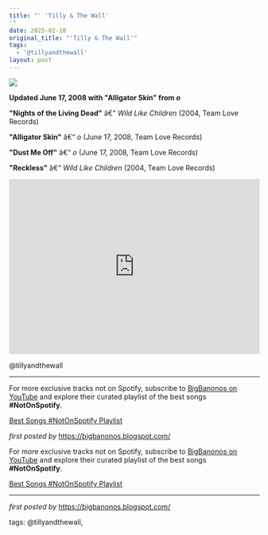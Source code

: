 ```yaml
---
title: "' 'Tilly & The Wall'
'"
date: 2025-02-10
original_title: "'Tilly & The Wall'"
tags:
  - '@tillyandthewall'
layout: post
---
```

<!-- Tilly & The Wall -->
<img src="https://i.scdn.co/image/de39ed86d5e6eb128f5adf2f64972d9de960813e" /> <p><strong>Updated June 17, 2008 with "Alligator Skin" from <em>o</em></strong></p> <p><strong>"Nights of the Living Dead"</strong> â€“ <em>Wild Like Children</em> (2004, Team Love Records)</p>
<p><strong>"Alligator Skin"</strong> â€“ <em>o</em> (June 17, 2008, Team Love Records)</p>
<p><strong>"Dust Me Off"</strong> â€“ <em>o</em> (June 17, 2008, Team Love Records)</p>
<p><strong>"Reckless"</strong> â€“ <em>Wild Like Children</em> (2004, Team Love Records)</p> <iframe src="https://open.spotify.com/embed/playlist/5MkC9tmtgfXO8AotDe8T6x?utm_source=generator" width="100%" height="352" frameBorder="0" allowfullscreen="" allow="autoplay; clipboard-write; encrypted-media; fullscreen; picture-in-picture" loading="lazy"></iframe> <p>@tillyandthewall</p> <hr /> <!-- Footer -->
<p>For more exclusive tracks not on Spotify, subscribe to <a href="https://www.youtube.com/@BigBanonos" target="_blank">BigBanonos on YouTube</a> and explore their curated playlist of the best songs <strong>#NotOnSpotify</strong>.</p> <p><a href="https://www.youtube.com/playlist?list=PLtuNtuTatqI0kFahUCbtbfenC_ET5O_tr" target="_blank">Best Songs #NotOnSpotify Playlist</a></p> <p><em>first posted by</em> <a href="https://bigbanonos.blogspot.com/" rel="noopener" target="_new">https://bigbanonos.blogspot.com/</a></p>


<!--Subscribe and Playlist Links-->
<div>
    <p>For more exclusive tracks not on Spotify, subscribe to <a href="https://www.youtube.com/@BigBanonos" target="_blank">BigBanonos on YouTube</a> and explore their curated playlist of the best songs <strong>#NotOnSpotify</strong>.</p>
    <p><a href="https://www.youtube.com/playlist?list=PLtuNtuTatqI0kFahUCbtbfenC_ET5O_tr" target="_blank">Best Songs #NotOnSpotify Playlist<br /></a></p></div>

<hr />

<p><em>first posted by</em> <a href="https://bigbanonos.blogspot.com/" rel="noopener" target="_new">https://bigbanonos.blogspot.com/</a></p>

<p>tags: @tillyandthewall,</p>
